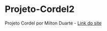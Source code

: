 # Projeto-Cordel2
Projeto Cordel por Milton Duarte - <a href=" https://frigo1232.github.io/Projeto-Cordel2/">Link do site</a>
